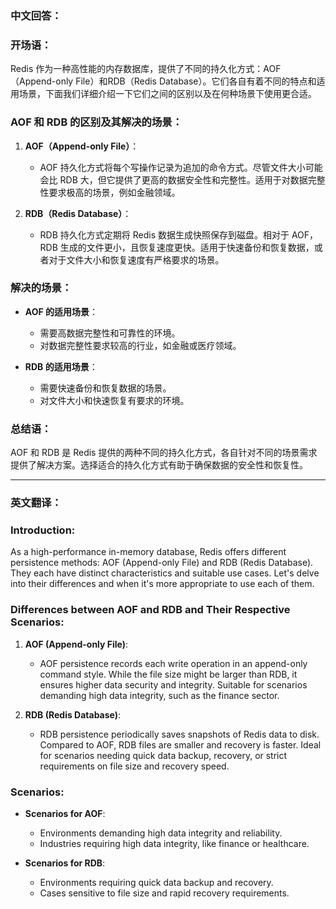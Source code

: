 ### 中文回答：

### 开场语：

Redis 作为一种高性能的内存数据库，提供了不同的持久化方式：AOF（Append-only File）和RDB（Redis Database）。它们各自有着不同的特点和适用场景，下面我们详细介绍一下它们之间的区别以及在何种场景下使用更合适。

### AOF 和 RDB 的区别及其解决的场景：

1. **AOF（Append-only File）**：
   - AOF 持久化方式将每个写操作记录为追加的命令方式。尽管文件大小可能会比 RDB 大，但它提供了更高的数据安全性和完整性。适用于对数据完整性要求极高的场景，例如金融领域。

2. **RDB（Redis Database）**：
   - RDB 持久化方式定期将 Redis 数据生成快照保存到磁盘。相对于 AOF，RDB 生成的文件更小，且恢复速度更快。适用于快速备份和恢复数据，或者对于文件大小和恢复速度有严格要求的场景。

### 解决的场景：

- **AOF 的适用场景**：
  - 需要高数据完整性和可靠性的环境。
  - 对数据完整性要求较高的行业，如金融或医疗领域。

- **RDB 的适用场景**：
  - 需要快速备份和恢复数据的场景。
  - 对文件大小和快速恢复有要求的环境。

### 总结语：

AOF 和 RDB 是 Redis 提供的两种不同的持久化方式，各自针对不同的场景需求提供了解决方案。选择适合的持久化方式有助于确保数据的安全性和恢复性。

---

### 英文翻译：

### Introduction:

As a high-performance in-memory database, Redis offers different persistence methods: AOF (Append-only File) and RDB (Redis Database). They each have distinct characteristics and suitable use cases. Let's delve into their differences and when it's more appropriate to use each of them.

### Differences between AOF and RDB and Their Respective Scenarios:

1. **AOF (Append-only File)**:
   - AOF persistence records each write operation in an append-only command style. While the file size might be larger than RDB, it ensures higher data security and integrity. Suitable for scenarios demanding high data integrity, such as the finance sector.

2. **RDB (Redis Database)**:
   - RDB persistence periodically saves snapshots of Redis data to disk. Compared to AOF, RDB files are smaller and recovery is faster. Ideal for scenarios needing quick data backup, recovery, or strict requirements on file size and recovery speed.

### Scenarios:

- **Scenarios for AOF**:
  - Environments demanding high data integrity and reliability.
  - Industries requiring high data integrity, like finance or healthcare.

- **Scenarios for RDB**:
  - Environments requiring quick data backup and recovery.
  - Cases sensitive to file size and rapid recovery requirements.
